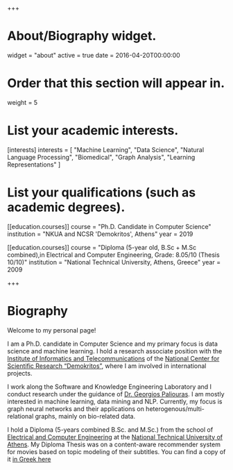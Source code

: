 +++
# About/Biography widget.
widget = "about"
active = true
date = 2016-04-20T00:00:00

# Order that this section will appear in.
weight = 5

# List your academic interests.
[interests]
  interests = [
    "Machine Learning",
    "Data Science",
    "Natural Language Processing",
    "Biomedical",
    "Graph Analysis",
    "Learning Representations"
  ]

# List your qualifications (such as academic degrees).
[[education.courses]]
   course = "Ph.D. Candidate in Computer Science"
   institution = "NKUA and NCSR 'Demokritos', Athens"
   year = 2019

[[education.courses]]
  course = "Diploma (5-year old, B.Sc + M.Sc combined),in Electrical and Computer Engineering, Grade: 8.05/10 (Thesis 10/10)"
  institution = "National Technical University, Athens, Greece"
  year = 2009


+++

# Biography

Welcome to my personal page!


I am a Ph.D. candidate in Computer Science and my primary focus is
data science and machine learning. I hold a research associate position with the [Institute of Informatics and Telecommunications](https://www.iit.demokritos.gr/) of the [National Center for Scientific Research “Demokritos”](http://www.demokritos.gr/), where I am involved in international projects.

I work along the Software and Knowledge Engineering Laboratory and I conduct research under the guidance of [Dr. Georgios Paliouras](http://users.iit.demokritos.gr/~paliourg/).
I am mostly interested in machine learning, data mining and NLP. Currently, my focus is graph neural networks and their applications on heterogenous/multi-relational graphs, mainly on bio-related data.


I hold a Diploma (5-years combined B.Sc. and M.Sc.) from the school of [Electrical and Computer Engineering](https://www.ece.ntua.gr/en) at the [National Technical University of Athens](https://www.ntua.gr/en/). My Diploma Thesis was on a content-aware recommender system for movies based on topic modeling of their subtitles. You can find a copy of it [in Greek here](https://kbogas.github.io/files/Bougiatiotis_Diploma_Thesis_GR.pdf)

